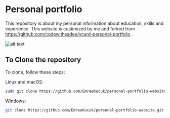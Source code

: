 # Personal portfolio

This repository is about my personal information about education, skills and experience. This website is custimized by me and forked from https://github.com/codewithsadee/vcard-personal-portfolio .

![alt text](image.png)


## To Clone the repository

To clone, follow these steps:

Linux and macOS:

```bash
sudo git clone https://github.com/EmreeKucuk/personal-portfolio-website.git
```

Windows:

```bash
git clone https://github.com/EmreeKucuk/personal-portfolio-website.git
```
